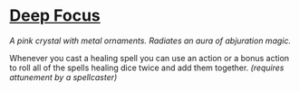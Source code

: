 # [Deep Focus](https://hollowknight.wiki/w/Deep_Focus)

*A pink crystal with metal ornaments. Radiates an aura of abjuration magic.*

Whenever you cast a healing spell you can use an action or a bonus action to roll all of the spells healing dice twice and add them together. *(requires attunement by a spellcaster)*
